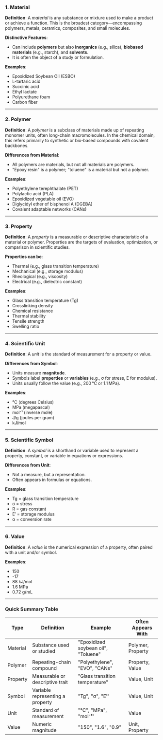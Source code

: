 ### 1. **Material**

**Definition**:
A *material* is any substance or mixture used to make a product or achieve a function. This is the broadest category—encompassing polymers, metals, ceramics, composites, and small molecules.

**Distinctive Features**:

* Can include **polymers** but also **inorganics** (e.g., silica), **biobased materials** (e.g., starch), and **solvents**.
* It is often the object of a study or formulation.

**Examples**:

* Epoxidized Soybean Oil (ESBO)
* L-tartaric acid
* Succinic acid
* Ethyl lactate
* Polyurethane foam
* Carbon fiber

---

### 2. **Polymer**

**Definition**:
A *polymer* is a subclass of materials made up of repeating monomer units, often long-chain macromolecules. In the chemical domain, this refers primarily to synthetic or bio-based compounds with covalent backbones.

**Differences from Material**:

* All polymers are materials, but not all materials are polymers.
* "Epoxy resin" is a polymer; "toluene" is a material but not a polymer.

**Examples**:

* Polyethylene terephthalate (PET)
* Polylactic acid (PLA)
* Epoxidized vegetable oil (EVO)
* Diglycidyl ether of bisphenol A (DGEBA)
* Covalent adaptable networks (CANs)

---

### 3. **Property**

**Definition**:
A *property* is a measurable or descriptive characteristic of a material or polymer. Properties are the targets of evaluation, optimization, or comparison in scientific studies.

**Properties can be**:

* Thermal (e.g., glass transition temperature)
* Mechanical (e.g., storage modulus)
* Rheological (e.g., viscosity)
* Electrical (e.g., dielectric constant)

**Examples**:

* Glass transition temperature (Tg)
* Crosslinking density
* Chemical resistance
* Thermal stability
* Tensile strength
* Swelling ratio

---

### 4. **Scientific Unit**

**Definition**:
A *unit* is the standard of measurement for a property or value.

**Differences from Symbol**:

* Units measure **magnitude**.
* Symbols label **properties** or **variables** (e.g., σ for stress, E for modulus).
* Units usually follow the value (e.g., 200 °C or 1.1 MPa).

**Examples**:

* °C (degrees Celsius)
* MPa (megapascal)
* mol⁻¹ (inverse mole)
* J/g (joules per gram)
* kJ/mol

---

### 5. **Scientific Symbol**

**Definition**:
A *symbol* is a shorthand or variable used to represent a property, constant, or variable in equations or expressions.

**Differences from Unit**:

* Not a measure, but a representation.
* Often appears in formulas or equations.

**Examples**:

* Tg = glass transition temperature
* σ = stress
* R = gas constant
* E′ = storage modulus
* α = conversion rate

---

### 6. **Value**

**Definition**:
A *value* is the numerical expression of a property, often paired with a unit and/or symbol.

**Examples**:

* 150
* -17
* 88 kJ/mol
* 1.6 MPa
* 0.72 g/mL

---

### Quick Summary Table

| Type     | Definition                       | Example                             | Often Appears With |
| -------- | -------------------------------- | ----------------------------------- | ------------------ |
| Material | Substance used or studied        | "Epoxidized soybean oil", "Toluene" | Polymer, Property  |
| Polymer  | Repeating-chain compound         | "Polyethylene", "EVO", "CANs"       | Property, Value    |
| Property | Measurable or descriptive trait  | "Glass transition temperature"      | Value, Unit        |
| Symbol   | Variable representing a property | "Tg", "σ", "E′"                     | Value, Unit        |
| Unit     | Standard of measurement          | "°C", "MPa", "mol⁻¹"                | Value              |
| Value    | Numeric magnitude                | "150", "1.6", "0.9"                 | Unit, Property     |
